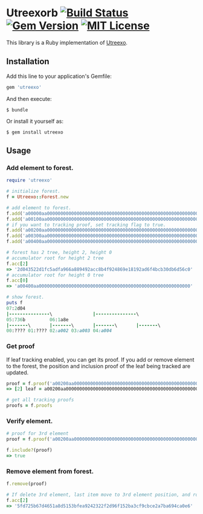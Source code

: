 # Utreexorb [![Build Status](https://travis-ci.org/chaintope/utreexorb.svg?branch=master)](https://travis-ci.org/chaintope/utreexorb) [![Gem Version](https://badge.fury.io/rb/utreexo.svg)](https://badge.fury.io/rb/utreexo) [![MIT License](http://img.shields.io/badge/license-MIT-blue.svg?style=flat)](LICENSE)

This library is a Ruby implementation of [Utreexo](https://github.com/mit-dci/utreexo/blob/master/utreexo.pdf).

## Installation

Add this line to your application's Gemfile:

```ruby
gem 'utreexo'
```

And then execute:

    $ bundle

Or install it yourself as:

    $ gem install utreexo

## Usage

### Add element to forest.

```ruby
require 'utreexo'

# initialize forest.
f = Utreexo::Forest.new

# add element to forest.
f.add('a00000aa00000000000000000000000000000000000000000000000000000000')
f.add('a00100aa00000000000000000000000000000000000000000000000000000000')
# if you want to tracking proof, set tracking flag to true.
f.add('a00200aa00000000000000000000000000000000000000000000000000000000', true)
f.add('a00300aa00000000000000000000000000000000000000000000000000000000', true)
f.add('a00400aa00000000000000000000000000000000000000000000000000000000', true)

# forest has 2 tree, height 2, height 0
# accumulator root for height 2 tree
f.acc[2]
=> '2d043522d1fc5adfa966a889492acc8b4f924869e18192ad6f4bcb30db6d56c0'
# accumulator root for height 0 tree
f.acc[0]
=> 'a00400aa00000000000000000000000000000000000000000000000000000000'

# show forest.
puts f
07:2d04                         
|---------------\               |---------------\               
05:736b         06:1a8e         
|-------\       |-------\       |-------\       |-------\       
00:???? 01:???? 02:a002 03:a003 04:a004 
```

### Get proof

If leaf tracking enabled, you can get its proof. If you add or remove element to the forest, the position and inclusion proof of the leaf being tracked are updated.

```ruby
proof = f.proof('a00200aa00000000000000000000000000000000000000000000000000000000')
=> [2] leaf = a00200aa00000000000000000000000000000000000000000000000000000000, siblings = ["a00300aa00000000000000000000000000000000000000000000000000000000", "736b3e12120637186a0a8eef8ce45ed69b39119182cc749b793f05de3996f464"]

# get all tracking proofs
proofs = f.proofs
```

### Verify element.

```ruby
# proof for 3rd element
proof = f.proof('a00200aa00000000000000000000000000000000000000000000000000000000')

f.include?(proof)
=> true
```

### Remove element from forest.

```ruby
f.remove(proof)

# If delete 3rd element, last item move to 3rd element position, and root hash changed.
f.acc[2]
=> '5fd725b67d4651a8d5153bfea9242322f2d96f152ba3cf9cbce2a7ba694ca0e6' 
```
